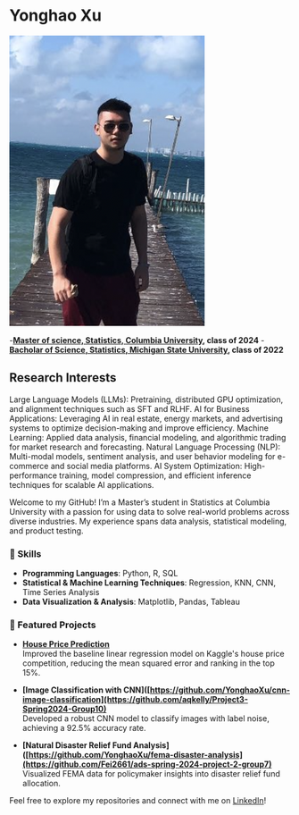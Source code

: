 # Yonghao Xu 
![浩的照片](YonghaoPhoto.png)

-**[Master of science, Statistics, Columbia University](https://stat.columbia.edu/ma-programs/), class of 2024**
-**[Bacholar of Science, Statistics, Michigan State University](https://stt.natsci.msu.edu/), class of 2022**

## Research Interests
Large Language Models (LLMs): Pretraining, distributed GPU optimization, and alignment techniques such as SFT and RLHF.
AI for Business Applications: Leveraging AI in real estate, energy markets, and advertising systems to optimize decision-making and improve efficiency.
Machine Learning: Applied data analysis, financial modeling, and algorithmic trading for market research and forecasting.
Natural Language Processing (NLP): Multi-modal models, sentiment analysis, and user behavior modeling for e-commerce and social media platforms.
AI System Optimization: High-performance training, model compression, and efficient inference techniques for scalable AI applications.

Welcome to my GitHub! I’m a Master’s student in Statistics at Columbia University with a passion for using data to solve real-world problems across diverse industries. My experience spans data analysis, statistical modeling, and product testing.

### 🔧 Skills
- **Programming Languages**: Python, R, SQL
- **Statistical & Machine Learning Techniques**: Regression, KNN, CNN, Time Series Analysis
- **Data Visualization & Analysis**: Matplotlib, Pandas, Tableau

### 🚀 Featured Projects
- **[House Price Prediction](https://github.com/YonghaoXu/house-price-prediction)**  
  Improved the baseline linear regression model on Kaggle's house price competition, reducing the mean squared error and ranking in the top 15%.

- **[Image Classification with CNN]([https://github.com/YonghaoXu/cnn-image-classification](https://github.com/aqkelly/Project3-Spring2024-Group10)**  
  Developed a robust CNN model to classify images with label noise, achieving a 92.5% accuracy rate.

- **[Natural Disaster Relief Fund Analysis]([https://github.com/YonghaoXu/fema-disaster-analysis](https://github.com/Fei2661/ads-spring-2024-project-2-group7)**  
  Visualized FEMA data for policymaker insights into disaster relief fund allocation.

Feel free to explore my repositories and connect with me on [LinkedIn](https://www.linkedin.com/in/yonghao-xu-6bb935291)!
